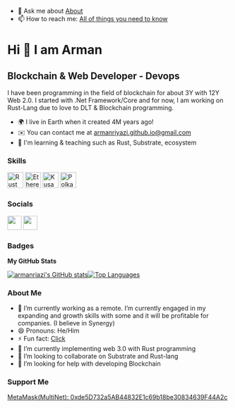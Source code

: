 
<!--
**armanriazi/armanriazi** is a ✨ _special_ ✨ repository because its `README.md` (this file) appears on your GitHub profile.
-->

- 💬 Ask me about [About](https://armanriazi.github.io/site/about/)
- 📫 How to reach me: [All of things you need to know](https://armanriazi.github.io/site)

Hi 👋 I am Arman
======================

Blockchain & Web Developer - Devops
---------------------------

I have been programming in the field of blockchain for about 3Y with 12Y Web 2.0. I started with .Net Framework/Core and for now, I am working on Rust-Lang due to love to DLT & Blockchain programming.

* 🌍  I live in Earth when it created 4M years ago!
* ✉️  You can contact me at [armanriyazi.github.io@gmail.com](mailto:armanriyazi.github.io@gmail.com)
* 🧠  I'm learning & teaching such as Rust, Substrate, ecosystem

<!--<a href="https://www.github.com/armanriazi" target="_blank" rel="noreferrer"><img
src="https://media-exp1.licdn.com/dms/image/D4E35AQE8M7sYVqTHWA/profile-framedphoto-shrink_400_400/0/1652597403600?e=1654077600&v=beta&t=RUfkZ9joqysJyf_MXpqad-ghTNKkVabtT9pMNpOk9Gg&style=for-the-badge&color=22c55e&labelColor=1c1917" /></a>-->

### Skills

<p align="left">
<a href="https://www.rust-lang.org/" target="_blank" rel="noreferrer"><img src="https://ih1.redbubble.net/image.803904374.4208/flat,128x128,075,t.u9.jpg" width="36" height="36" alt="Rust" /></a>
<a href="https://ethereum.org/en/" target="_blank" rel="noreferrer"><img src="https://cdn-icons-png.flaticon.com/512/2089/2089411.png" width="36" height="36" alt="Ethereum" /></a>
<a href="https://kusama.network/" target="_blank" rel="noreferrer"><img src="https://logos-download.com/wp-content/uploads/2022/01/Kusama_KSM_Logo-700x700.png" width="36" height="36" alt="Kusama" /></a>
<a href="https://polkadot.network/" target="_blank" rel="noreferrer"><img src="https://cdn-icons-png.flaticon.com/512/7505/7505625.png" width="36" height="36" alt="Polkadot" /></a>
</p>

### Socials

<p align="left"> <a href="https://www.github.com/armanriazi" target="_blank" rel="noreferrer"><img src="https://cdn-icons-png.flaticon.com/512/1051/1051326.png" width="32" height="32" /></a> <a href="https://www.linkedin.com/in/arman-riazi/" target="_blank" rel="noreferrer"><img src="https://cdn-icons-png.flaticon.com/512/2111/2111532.png" width="32" height="32" /></a></p>

### Badges

<b>My GitHub Stats</b>

<a href="http://www.github.com/armanriazi"><img src="https://github-readme-stats.vercel.app/api?username=armanriazi&show_icons=true&hide=&count_private=true&title_color=0891b2&text_color=ffffff&icon_color=0891b2&bg_color=1c1917&hide_border=true&show_icons=true" alt="armanriazi's GitHub stats" /></a><a href="https://github.com/armanriazi" align="left"><img src="https://github-readme-stats.vercel.app/api/top-langs/?username=armanriazi&langs_count=10&title_color=0891b2&text_color=ffffff&icon_color=0891b2&bg_color=1c1917&hide_border=true&locale=en&custom_title=Top%20%Languages&layout=compact&theme=gruvbox" alt="Top Languages" /></a>

<!--<a href="http://www.github.com/armanriazi"><img src="https://activity-graph.herokuapp.com/graph?username=armanriazi&bg_color=1c1917&color=ffffff&line=0891b2&point=ffffff&area_color=1c1917&area=true&hide_border=true&custom_title=GitHub%20Commits%20Graph" alt="GitHub Commits Graph" /></a>
-->




### About Me

- 🔭 I’m currently working as a remote. I’m currently engaged in my expanding and growth skills with some and it will be profitable for companies. 
  (I believe in Synergy)
- 😄 Pronouns: He/Him
- ⚡ Fun fact: [Click](https://armanriazi.github.io/)
- 🌱 I’m currently implementing web 3.0 with Rust programming
- 👯 I’m looking to collaborate on Substrate and Rust-lang
- 🤔 I’m looking for help with developing Blockchain

### Support Me
<a href="https://armanriyazi.github.io/">MetaMask(MultiNet): 0xde5D732a5AB44832E1c69b18be30834639F44A2c</a>
